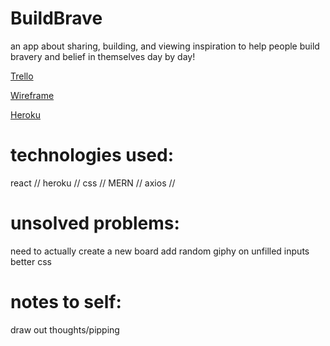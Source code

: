 # BuildBrave
an app about sharing, building, and viewing inspiration to help people build bravery and belief in themselves day by day!



<a href="https://trello.com/b/IDjFYunW/buildbrave">Trello</a>


<a href="https://gomockingbird.com/projects/4x0s836/4gXVnC">Wireframe</a>

<a href="https://build-brave.herokuapp.com/">Heroku</a>

# technologies used:
react // heroku // css // MERN // axios //

 # unsolved problems:
 need to actually create a new board
 add random giphy on unfilled inputs
 better css 
 
 
 # notes to self:
 draw out thoughts/pipping
